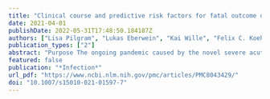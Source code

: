 ```yaml
---
title: "Clinical course and predictive risk factors for fatal outcome of SARS-CoV-2 infection in patients with chronic kidney disease"
date: 2021-04-01
publishDate: 2022-05-31T17:48:50.184187Z
authors: ["Lisa Pilgram", "Lukas Eberwein", "Kai Wille", "Felix C. Koehler", "Melanie Stecher", "Siegbert Rieg", "Jan T. Kielstein", "Carolin E. M. Jakob", "Maria Rüthrich", "Volker Burst", "Fabian Prasser", "Stefan Borgmann", "Roman-Ulrich Müller", "Julia Lanznaster", "Nora Isberner", "Lukas Tometten", "Sebastian Dolff"]
publication_types: ["2"]
abstract: "Purpose The ongoing pandemic caused by the novel severe acute respiratory coronavirus 2 (SARS-CoV-2) has stressed health systems worldwide. Patients with chronic kidney disease (CKD) seem to be more prone to a severe course of coronavirus disease (COVID-19) due to comorbidities and an altered immune system. The study’s aim was to identify factors predicting mortality among SARS-CoV-2-infected patients with CKD.  Methods We analyzed 2817 SARS-CoV-2-infected patients enrolled in the Lean European Open Survey on SARS-CoV-2-infected patients and identified 426 patients with pre-existing CKD. Group comparisons were performed via Chi-squared test. Using univariate and multivariable logistic regression, predictive factors for mortality were identified.  Results Comparative analyses to patients without CKD revealed a higher mortality (140/426, 32.9% versus 354/2391, 14.8%). Higher age could be confirmed as a demographic predictor for mortality in CKD patients (textgreater 85 years compared to 15–65 years, adjusted odds ratio (aOR) 6.49, 95% CI 1.27–33.20, p = 0.025). We further identified markedly elevated lactate dehydrogenase (textgreater 2 × upper limit of normal, aOR 23.21, 95% CI 3.66–147.11, p textless 0.001), thrombocytopenia (textless 120,000/µl, aOR 11.66, 95% CI 2.49–54.70, p = 0.002), anemia (Hb textless 10 g/dl, aOR 3.21, 95% CI 1.17–8.82, p = 0.024), and C-reactive protein (≥ 30 mg/l, aOR 3.44, 95% CI 1.13–10.45, p = 0.029) as predictors, while renal replacement therapy was not related to mortality (aOR 1.15, 95% CI 0.68–1.93, p = 0.611).  Conclusion The identified predictors include routinely measured and universally available parameters. Their assessment might facilitate risk stratification in this highly vulnerable cohort as early as at initial medical evaluation for SARS-CoV-2.  Supplementary Information The online version contains supplementary material available at 10.1007/s15010-021-01597-7."
featured: false
publication: "*Infection*"
url_pdf: "https://www.ncbi.nlm.nih.gov/pmc/articles/PMC8043429/"
doi: "10.1007/s15010-021-01597-7"
---
```


